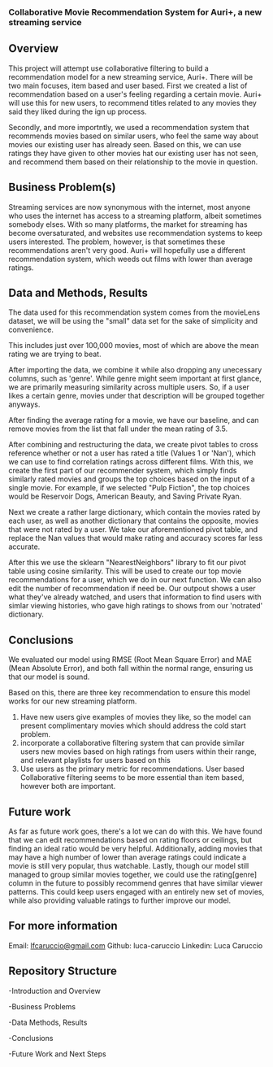 
### Collaborative Movie Recommendation System for Auri+, a new streaming service


## Overview

This project will attempt use collaborative filtering to build a recommendation model for a new streaming service, Auri+. There will be two main focuses, item based and user based. First we created a list of recommendation based on a user's feeling regarding a certain movie. Auri+ will use this for new users, to recommend titles related to any movies they said they liked during the ign up process.

Secondly, and more importntly, we used a recommendation system that recommends movies based on similar users, who feel the same way about movies our existing user has already seen. Based on this, we can use ratings they have given to other movies hat our existing user has not seen, and recommend them based on their relationship to the movie in question.

## Business Problem(s)

Streaming services are now synonymous with the internet, most anyone who uses the internet has access to a streaming platform, albeit sometimes somebody elses. With so many platforms, the market for streaming has become oversaturated, and websites use recommendation systems to keep users interested. The problem, however, is that sometimes these recommendations aren't very good. Auri+ will hopefully use a different recommendation system, which weeds out films with lower than average ratings. 

## Data and Methods, Results

The data used for this recommendation system comes from the movieLens dataset, we will be using the "small" data set for the sake of simplicity and convenience.

This includes just over 100,000 movies, most of which are above the mean rating we are trying to beat.

After importing the data, we combine it while also dropping any unecessary columns, such as 'genre'. While genre might seem important at first glance, we are primarily measuring similarity across multiple users. So, if a user likes a certain genre, movies under that description will be grouped together anyways. 

After finding the average rating for a movie, we have our baseline, and can remove movies from the list that fall under the mean rating of 3.5.

After combining and restructuring the data, we create pivot tables to cross reference whether or not a user has rated a title (Values 1 or 'Nan'), which we can use to find correlation ratings across different films. With this, we create the first part of our recommender system, which simply finds similarly rated movies and groups the top choices based on the input of a single movie. For example, if we selected "Pulp Fiction", the top choices would be Reservoir Dogs, American Beauty, and Saving Private Ryan. 

Next we create a rather large dictionary, which contain the movies rated by each user, as well as another dictionary that contains the opposite, movies that were not rated by a user. We take our aforementioned pivot table, and replace the Nan values that would make rating and accuracy scores far less accurate.

After this we use the sklearn "NearestNeighbors" library to fit our pivot table using cosine similarity. This will be used to create our top movie recommendations for a user, which we do in our next function. We can also edit the number of recommendation if need be. Our outpout shows a user what they've already watched, and users that information to find users with simlar viewing histories, who gave high ratings to shows from our 'notrated' dictionary.


## Conclusions

We evaluated our model using RMSE (Root Mean Square Error) and MAE (Mean Absolute Error), and both fall within the normal range, ensuring us that our model is sound.

Based on this, there are three key recommendation to ensure this model works for our new streaming platform.

1. Have new users give examples of movies they like, so the model can present complimentary movies which should address the cold start problem.
2. incorporate a collaborative filtering system that can provide similar users new movies based on high ratings from users within their range, and relevant playlists for users based on this
3. Use users as the primary metric for recommendations. User based Collaborative filtering seems to be more essential than item based, however both are important.

## Future work

As far as future work goes, there's a lot we can do with this. We have found that we can edit recommendations based on rating floors or ceilings, but finding an ideal ratio would be very helpful. Additionally, adding movies that may have a high number of lower than average ratings could indicate a movie is still very popular, thus watchable. Lastly, though our model still managed to group similar movies together, we could use the rating[genre] column in the future to possibly recommend genres that have similar viewer patterns. This could keep users engaged with an entirely new set of movies, while also providing valuable ratings to further improve our model.

## For more information

Email: lfcaruccio@gmail.com
Github: luca-caruccio
Linkedin: Luca Caruccio

## Repository Structure

-Introduction and Overview

-Business Problems

-Data Methods, Results

-Conclusions

-Future Work and Next Steps


